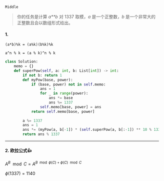 `Middle`

> 你的任务是计算 *a**b* 对 1337 取模，*a* 是一个正整数，*b* 是一个非常大的正整数且会以数组形式给出。

#### 1. 

`(a*b)%k = (a%k)(b%k)%k`

`a^n % k = (a % k)^n % k`

```python
class Solution:
    memo = {}
    def superPow(self, a: int, b: List[int]) -> int:
        if not b: return 1
        def myPow(base, power):
            if (base, power) not in self.memo:
                ans = 1
                for _ in range(power):
                    ans *= base
                    ans %= 1337
                self.memo[base, power] = ans
            return self.memo[base, power]
                
        a %= 1337
        ans = 1
        ans *= (myPow(a, b[-1]) * (self.superPow(a, b[:-1]) ** 10 % 1337))
        return ans % 1337
```



---

#### 2. 欧拉公式:+1:

$A^B \mod C=A^{B\mod \phi(C)+\phi(C) \mod C}$

$\phi(1337) = 1140$

```python

```

